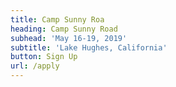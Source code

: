 ```yaml
---
title: Camp Sunny Roa
heading: Camp Sunny Road
subhead: 'May 16-19, 2019'
subtitle: 'Lake Hughes, California'
button: Sign Up
url: /apply
---
```


